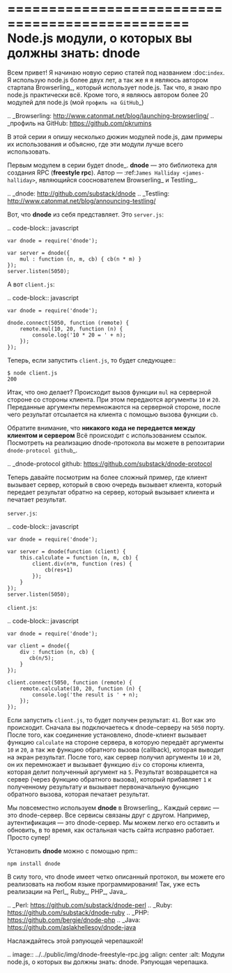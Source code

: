 ================================================
Node.js модули, о которых вы должны знать: dnode
================================================

Всем привет! Я начинаю новую серию статей под названием :doc:`index`. Я
использую node.js более двух лет, а так же я я являюсь автором стартапа
Browserling_, который использует node.js. Так что, я знаю про node.js
практически всё. Кроме того, я являюсь автором более 20 модулей для node.js
(мой `профиль на GitHub`_)

.. _Browserling: http://www.catonmat.net/blog/launching-browserling/
.. _профиль на GitHub: https://github.com/pkrumins

В этой серии я опишу несколько дюжин модулей node.js, дам примеры их
использования и объясню, где эти модули лучше всего использовать.

Первым модулем в серии будет dnode_. **dnode** — это библиотека для создания RPC
(**freestyle rpc**). Автор — :ref:`James Halliday <james-halliday>`, являющийся
сооснователем Browserling_ и Testling_.

.. _dnode: http://github.com/substack/dnode
.. _Testling: http://www.catonmat.net/blog/announcing-testling/

Вот, что **dnode** из себя представляет. Это ``server.js``:

.. code-block:: javascript

    var dnode = require('dnode');

    var server = dnode({
        mul : function (n, m, cb) { cb(n * m) }
    });
    server.listen(5050);

А вот ``client.js``:

.. code-block:: javascript

    var dnode = require('dnode');

    dnode.connect(5050, function (remote) {
        remote.mul(10, 20, function (n) {
            console.log('10 * 20 = ' + n);
        });
    });

Теперь, если запустить ``client.js``, то будет следующее::

    $ node client.js
    200

Итак, что оно делает? Происходит вызов функции ``mul`` на серверной стороне
со стороны клиента. При этом передаются аргументы ``10`` и ``20``. Переданные
аргументы перемножаются на серверной стороне, после чего результат отсылается
на клиента с помощью вызова функции ``cb``.

Обратите внимание, что **никакого кода не передается между клиентом и сервером**
Всё происходит с использованием ссылок. Посмотреть на реализацию dnode-протокола
вы можете в репозитарии `dnode-protocol github`_.

.. _dnode-protocol github: https://github.com/substack/dnode-protocol

Теперь давайте посмотрим на более сложный пример, где клиент вызывает сервер,
который в свою очередь вызывает клиента, который передает результат обратно на
сервер, который вызывает клиента и печатает результат.

``server.js``:

.. code-block:: javascript

    var dnode = require('dnode');

    var server = dnode(function (client) {
        this.calculate = function (n, m, cb) {
            client.div(n*m, function (res) {
                cb(res+1)
            });
        }
    });
    server.listen(5050);

``client.js``:

.. code-block:: javascript

    var dnode = require('dnode');

    var client = dnode({
        div : function (n, cb) {
           cb(n/5);
        }
    });

    client.connect(5050, function (remote) {
        remote.calculate(10, 20, function (n) {
            console.log('the result is ' + n);
        });
    });


Если запустить ``client.js``, то будет получен результат: ``41``. Вот как это
происходит. Сначала вы подключаетесь к dnode-серверу на ``5050`` порту. После
того, как соединение установлено, dnode-клиент вызывает функцию ``calculate``
на стороне сервера, в которую передаёт аргументы ``10`` и ``20``, а так же
функцию обратного вызова (callback), которая выводит на экран результат. После
того, как сервер получил аргументы ``10`` и ``20``, он их перемножает и
вызывает функцию ``div`` со стороны клиента, которая делит полученный аргумент
на ``5``. Результат возвращается на сервер (через функцию обратного вызова),
который прибавляет ``1`` к полученному результату и вызывает первоначальную
функцию обратного вызова, которая печатает результат.

Мы повсеместно используем **dnode** в Browserling_. Каждый сервис — это
dnode-сервер. Все сервисы связаны друг с другом. Например, аутентификация —
это dnode-сервер. Мы можем легко его оставить и обновить, в то время, как
остальная часть сайта исправно работает. Просто супер!

Установить **dnode** можно с помощью npm::

    npm install dnode

В силу того, что dnode имеет четко описанный протокол, вы можете его реализовать
на любом языке программирования! Так, уже есть реализации на Perl_, Ruby_, PHP_,
Java_.

.. _Perl: https://github.com/substack/dnode-perl
.. _Ruby: https://github.com/substack/dnode-ruby
.. _PHP: https://github.com/bergie/dnode-php
.. _Java: https://github.com/aslakhellesoy/dnode-java

Наслаждайтесь этой рэпующей черепашкой!

.. image:: ../../public/img/dnode-freestyle-rpc.jpg
   :align: center
   :alt: Модули node.js, о которых вы должны знать: dnode. Рэпующая черепашка.
